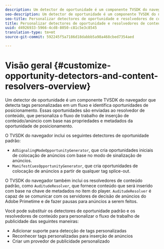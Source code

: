 ```yaml
---
description: Um detector de oportunidade é um componente TVSDK do navegador que detecta tags personalizadas em um fluxo e identifica oportunidades de posicionamento. Essas oportunidades são enviadas ao resolvedor de conteúdo, que personaliza o fluxo de trabalho de inserção de conteúdo/anúncio com base nas propriedades e metadados da oportunidade de posicionamento.
seo-description: Um detector de oportunidade é um componente TVSDK do navegador que detecta tags personalizadas em um fluxo e identifica oportunidades de posicionamento. Essas oportunidades são enviadas ao resolvedor de conteúdo, que personaliza o fluxo de trabalho de inserção de conteúdo/anúncio com base nas propriedades e metadados da oportunidade de posicionamento.
seo-title: Personalizar detectores de oportunidade e resolvedores de conteúdo
title: Personalizar detectores de oportunidade e resolvedores de conteúdo
uuid: d4926933-5966-4cd8-8050-c81c5e3c8545
translation-type: tm+mt
source-git-commit: 592245f5a7186d18dabbb5a98a468cbed7354aed

---
```



# Visão geral {#customize-opportunity-detectors-and-content-resolvers-overview}

Um detector de oportunidade é um componente TVSDK do navegador que detecta tags personalizadas em um fluxo e identifica oportunidades de posicionamento. Essas oportunidades são enviadas ao resolvedor de conteúdo, que personaliza o fluxo de trabalho de inserção de conteúdo/anúncio com base nas propriedades e metadados da oportunidade de posicionamento.

O TVSDK do navegador inclui os seguintes detectores de oportunidade padrão:

* `AdSignalingModeOpportunityGenerator`, que cria oportunidades iniciais de colocação de anúncios com base no modo de sinalização de anúncios.
* `ManifestCuesOpportunityGenerator`, que cria oportunidades de colocação de anúncios a partir de qualquer tag splice-out.

O TVSDK do navegador também inclui os resolvedores de conteúdo padrão, como `AuditudeResolver`, que fornece conteúdo que será inserido com base na chave de metadados no item do player. `AuditudeResolver` é capaz de se comunicar com os servidores de decisão de anúncios do Adobe Primetime e de fazer pausas para anúncios a serem feitos.

Você pode substituir os detectores de oportunidade padrão e os resolvedores de conteúdo para personalizar o fluxo de trabalho de publicidade das seguintes maneiras:

* Adicionar suporte para detecção de tags personalizadas
* Reconhecer tags personalizadas para inserção de anúncios
* Criar um provedor de publicidade personalizado

